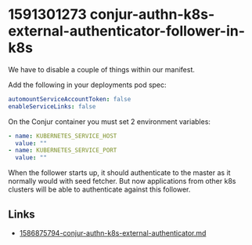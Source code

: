 # 1591301273 conjur-authn-k8s-external-authenticator-follower-in-k8s

We have to disable a couple of things within our manifest.

Add the following in your deployments pod spec:
```yaml
automountServiceAccountToken: false
enableServiceLinks: false
```

On the Conjur container you must set 2 environment variables:
```yaml
- name: KUBERNETES_SERVICE_HOST
  value: ""
- name: KUBERNETES_SERVICE_PORT
  value: ""
```

When the follower starts up, it should authenticate to the master as it normally would with seed fetcher. But now applications from other k8s clusters will be able to authenticate against this follower.


## Links
- [1586875794-conjur-authn-k8s-external-authenticator.md](1586875794-conjur-authn-k8s-external-authenticator.md)
